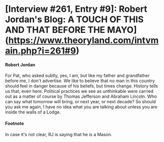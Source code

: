 # [Interview #261, Entry #9]: Robert Jordan's Blog: A TOUCH OF THIS AND THAT BEFORE THE MAYO](https://www.theoryland.com/intvmain.php?i=261#9)

#### Robert Jordan

For Pat, who asked subtly, yes, I am, but like my father and grandfather before me, I don't advertise. We like to believe that no man in this country should feel in danger because of his beliefs, but times change. History tells us that, even here. Political practices we see as unthinkable were carried out as a matter of course by Thomas Jefferson and Abraham Lincoln. Who can say what tomorrow will bring, or next year, or next decade? So should you ask me again, I have no idea what you are talking about unless you are inside the walls of a Lodge.

#### Footnote

In case it's not clear, RJ is saying that he is a Mason.

